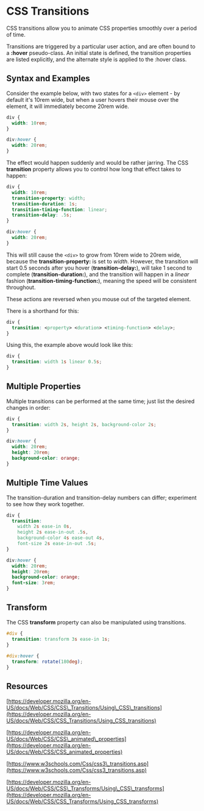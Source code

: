 # CSS Transitions

CSS transitions allow you to animate CSS properties smoothly over a period of time.

Transitions are triggered by a particular user action, and are often bound to a
**:hover** pseudo-class. An initial state is defined, the transition properties
are listed explicitly, and the alternate style is applied to the :hover class.


## Syntax and Examples

Consider the example below, with two states for a `<div>` element - by default
it's 10rem wide, but when a user hovers their mouse over the element, it will
immediately become 20rem wide. 

```css
div {
  width: 10rem;
}

div:hover {
  width: 20rem;
}
```


The effect would happen suddenly and would be rather jarring. The CSS
**transition** property allows you to control how long that effect takes to
happen: 

```css
div {
  width: 10rem;
  transition-property: width;
  transition-duration: 1s;
  transition-timing-function: linear;
  transition-delay: .5s;
}

div:hover {
  width: 20rem;
}
```

This will still cause the `<div>` to grow from 10rem wide to 20rem
wide, because the **transition-property:** is set to *width*.
However, the transition will start 0.5 seconds after you hover
(**transition-delay:**), will take 1 second to complete
(**transition-duration:**), and the transition will happen in a
*linear* fashion (**transition-timing-function:**), meaning the speed
will be consistent throughout.

These actions are reversed when you mouse out of the targeted element.

There is a shorthand for this:

```css
div {
  transition: <property> <duration> <timing-function> <delay>;
}
```
  
Using this, the example above would look like this:

```css
div {
  transition: width 1s linear 0.5s;
}
```



## Multiple Properties

Multiple transitions can be performed at the same time; just list the desired changes in order:

```css
div {
  transition: width 2s, height 2s, background-color 2s;
}

div:hover {
  width: 20rem; 
  height: 20rem;
  background-color: orange;
}
```


## Multiple Time Values

The transition-duration and transition-delay numbers can differ; experiment to see how they work together.


```css
div {
  transition: 
    width 2s ease-in 0s, 
    height 2s ease-in-out .5s,
    background-color 4s ease-out 4s,
    font-size 2s ease-in-out .5s;
}

div:hover {
  width: 20rem; 
  height: 20rem;
  background-color: orange;
  font-size: 3rem;
}
```


## Transform

The CSS **transform** property can also be manipulated using transitions. 


```css
#div {
  transition: transform 3s ease-in 1s;
}
  
#div:hover {
  transform: rotate(180deg);
}
```


## Resources 

[https://developer.mozilla.org/en-US/docs/Web/CSS/CSS\_Transitions/Using\_CSS\_transitions](https://developer.mozilla.org/en-US/docs/Web/CSS/CSS_Transitions/Using_CSS_transitions)

[https://developer.mozilla.org/en-US/docs/Web/CSS/CSS\_animated\_properties](https://developer.mozilla.org/en-US/docs/Web/CSS/CSS_animated_properties)

[https://www.w3schools.com/Css/css3\_transitions.asp](https://www.w3schools.com/Css/css3_transitions.asp)

[https://developer.mozilla.org/en-US/docs/Web/CSS/CSS\_Transforms/Using\_CSS\_transforms](https://developer.mozilla.org/en-US/docs/Web/CSS/CSS_Transforms/Using_CSS_transforms)
